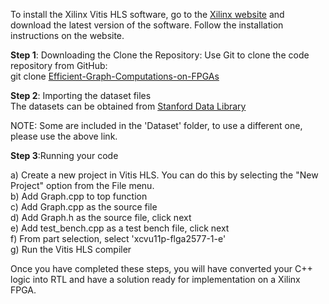 To install the Xilinx Vitis HLS software, go to the [Xilinx website](https://www.bing.com/ck/a?!&&p=b266d0aa7fdab65fJmltdHM9MTY5MDE1NjgwMCZpZ3VpZD0wMTZhYzM2ZS1lZTg4LTYwZjMtM2E0ZS1kMjc1ZWZlYTYxYTcmaW5zaWQ9NTIwNg&ptn=3&hsh=3&fclid=016ac36e-ee88-60f3-3a4e-d275efea61a7&psq=download+xilinx+vivado+hls&u=a1aHR0cHM6Ly93d3cueGlsaW54LmNvbS9zdXBwb3J0L2Rvd25sb2FkLmh0bWw&ntb=1) and download the latest version of the software. Follow the installation instructions on the website.

**Step 1**: Downloading the Clone the Repository: Use Git to clone the code repository from GitHub:  
git clone [Efficient-Graph-Computations-on-FPGAs](https://github.com/kunjpatel24/Effiecient-Graph-Computations-on-FPGAs/tree/master)  

  
**Step 2**: Importing the dataset files  
The datasets can be obtained from [Stanford Data Library](https://snap.stanford.edu/snap/download.html)  

NOTE: Some are included in the 'Dataset' folder, to use a different one, please use the above link.  

  
**Step 3**:Running your code

a) Create a new project in Vitis HLS. You can do this by selecting the "New Project" option from the File menu.  
b) Add Graph.cpp to top function  
c) Add Graph.cpp as the source file  
d) Add Graph.h as the source file, click next  
e) Add test_bench.cpp as a test bench file, click next  
f) From part selection, select 'xcvu11p-flga2577-1-e'  
g) Run the Vitis HLS compiler

Once you have completed these steps, you will have converted your C++ logic into RTL and have a solution ready for implementation on a Xilinx FPGA.

